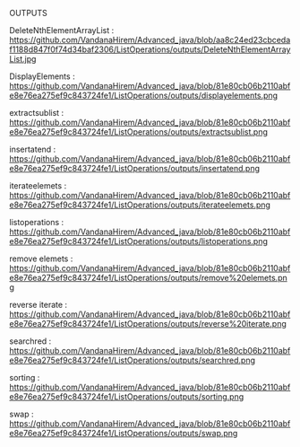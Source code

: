 OUTPUTS


DeleteNthElementArrayList  : https://github.com/VandanaHirem/Advanced_java/blob/aa8c24ed23cbcedaf1188d847f0f74d34baf2306/ListOperations/outputs/DeleteNthElementArrayList.jpg

DisplayElements : https://github.com/VandanaHirem/Advanced_java/blob/81e80cb06b2110abfe8e76ea275ef9c843724fe1/ListOperations/outputs/displayelements.png

extractsublist : https://github.com/VandanaHirem/Advanced_java/blob/81e80cb06b2110abfe8e76ea275ef9c843724fe1/ListOperations/outputs/extractsublist.png

insertatend : https://github.com/VandanaHirem/Advanced_java/blob/81e80cb06b2110abfe8e76ea275ef9c843724fe1/ListOperations/outputs/insertatend.png

iterateelemets : https://github.com/VandanaHirem/Advanced_java/blob/81e80cb06b2110abfe8e76ea275ef9c843724fe1/ListOperations/outputs/iterateelemets.png

listoperations : https://github.com/VandanaHirem/Advanced_java/blob/81e80cb06b2110abfe8e76ea275ef9c843724fe1/ListOperations/outputs/listoperations.png

remove elemets : https://github.com/VandanaHirem/Advanced_java/blob/81e80cb06b2110abfe8e76ea275ef9c843724fe1/ListOperations/outputs/remove%20elemets.png

reverse iterate : https://github.com/VandanaHirem/Advanced_java/blob/81e80cb06b2110abfe8e76ea275ef9c843724fe1/ListOperations/outputs/reverse%20iterate.png

searchred : https://github.com/VandanaHirem/Advanced_java/blob/81e80cb06b2110abfe8e76ea275ef9c843724fe1/ListOperations/outputs/searchred.png

sorting : https://github.com/VandanaHirem/Advanced_java/blob/81e80cb06b2110abfe8e76ea275ef9c843724fe1/ListOperations/outputs/sorting.png

swap : https://github.com/VandanaHirem/Advanced_java/blob/81e80cb06b2110abfe8e76ea275ef9c843724fe1/ListOperations/outputs/swap.png